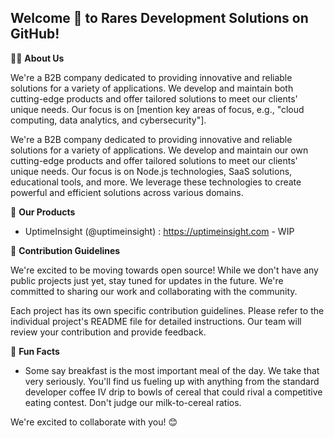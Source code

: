 ## Welcome 👋 to Rares Development Solutions on GitHub!

🙋‍♀️ **About Us**

We're a B2B company dedicated to providing innovative and reliable solutions for a variety of applications. We develop and maintain both cutting-edge products and offer tailored solutions to meet our clients' unique needs. Our focus is on [mention key areas of focus, e.g., "cloud computing, data analytics, and cybersecurity"].

We're a B2B company dedicated to providing innovative and reliable solutions for a variety of applications. We develop and maintain our own cutting-edge products and offer tailored solutions to meet our clients' unique needs. Our focus is on Node.js technologies, SaaS solutions, educational tools, and more. We leverage these technologies to create powerful and efficient solutions across various domains.

🧙 **Our Products**

* UptimeInsight (@uptimeinsight) : https://uptimeinsight.com - WIP


🌈 **Contribution Guidelines**

We're excited to be moving towards open source! While we don't have any public projects just yet, stay tuned for updates in the future. We're committed to sharing our work and collaborating with the community.
<!--
We welcome contributions to the following open source projects:

* [Product 1 Name]: [Link to Product 1 Repository] - [Short description of Product 1]
-->

Each project has its own specific contribution guidelines. Please refer to the individual project's README file for detailed instructions. Our team will review your contribution and provide feedback.

🍿 **Fun Facts**

* Some say breakfast is the most important meal of the day. We take that very seriously.  You'll find us fueling up with anything from the standard developer coffee IV drip to bowls of cereal that could rival a competitive eating contest.  Don't judge our milk-to-cereal ratios.

We're excited to collaborate with you! 😊

<!--

**Here are some ideas to get you started:**

🙋‍♀️ A short introduction - what is your organization all about?
🌈 Contribution guidelines - how can the community get involved?
👩‍💻 Useful resources - where can the community find your docs? Is there anything else the community should know?
🍿 Fun facts - what does your team eat for breakfast?
🧙 Remember, you can do mighty things with the power of [Markdown](https://docs.github.com/github/writing-on-github/getting-started-with-writing-and-formatting-on-github/basic-writing-and-formatting-syntax)
-->
